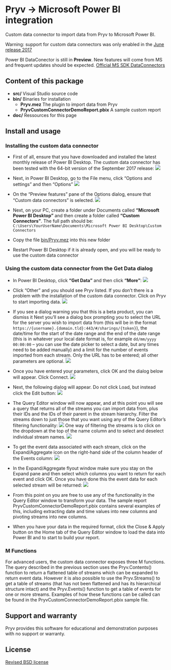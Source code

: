 # Pryv → Microsoft Power BI integration

Custom data connector to import data from Pryv to Microsoft Power BI.

Warning: support for custom data connectors was only enabled in the [June release 2017](https://powerbi.microsoft.com/en-us/blog/power-bi-desktop-june-feature-summary/#dataConnectivity)

Power BI DataConector is still in **Preview**. New features will come from MS and frequent updates should be expected.
[Official MS SDK DataConnectors](https://github.com/Microsoft/DataConnectors)

## Content of this package

- **src/** Visual Studio source code
- **bin/** Binaries for installation
	- **Pryv.mez** The plugin to import data from Pryv
	- **PryvCustomConnectorDemoReport.pbix** A sample custom report
- **doc/** Ressources for this page 

## Install and usage

### Installing the custom data connector

- First of all, ensure that you have downloaded and installed the latest monthly release of Power BI Desktop. The custom data connector has been tested with the 64-bit version of the September 2017 release:
![](doc/img-readme/version.png)

- Next, in Power BI Desktop, go to the File menu, click “Options and settings” and then “Options”
![](doc/img-readme/1-options.png)

- On the “Preview features” pane of the Options dialog, ensure that “Custom data connectors” is selected.
![](doc/img-readme/2-preview-features.png)

- Next, on your PC, create a folder under Documents called **“Microsoft Power BI Desktop”** and then create a folder called **“Custom Connectors”**. The full path should be:
`C:\Users\YourUserName\Documents\Microsoft Power BI Desktop\Custom Connectors`
- Copy the file [bin/Pryv.mez](https://github.com/pryv/poc-integration-powerbi/raw/master/bin/Pryv.mez) into this new folder
- Restart Power BI Desktop if it is already open, and you will be ready to use the custom data connector

### Using the custom data connector from the Get Data dialog

- In Power BI Desktop, click **“Get Data”** and then click **“More”**:
![](doc/img-readme/3-getdata.png)

- Click “Other” and you should see Pryv listed. If you don’t there is a problem with the installation of the custom data connector. Click on Pryv to start importing data.
![](doc/img-readme/4-getdata2.png)

-	If you see a dialog warning you that this is a beta product, you can dismiss it
Next you’ll see a dialog box prompting you to select the URL for the server you wish to import data from (this will be in the format `https://{username}.{domain.tld}:443/#/sharings/{token}`), the date/time for the start of the date range and the end of the date range (this is in whatever your local date format is, for example `dd/mm/yyyy 00:00:00` – you can use the date picker to select a date, but any times need to be added manually) and a limit for the number of events imported from each stream. Only the URL has to be entered; all other parameters are optional.
![](doc/img-readme/5-panel.png)

- Once you have entered your parameters, click OK and the dialog below will appear. Click Connect.
![](doc/img-readme/6-dialog.png)

- Next, the following dialog will appear. Do not click Load, but instead click the Edit button:
![](doc/img-readme/7-edit.png)

- The Query Editor window will now appear, and at this point you will see a query that returns all of the streams you can import data from, plus their IDs and the IDs of their parent in the stream hierarchy. Filter the streams down to just those that you want using any of the Query Editor’s filtering functionality:
![](doc/img-readme/8-filter.png)
One way of filtering the streams is to click on the dropdown at the top of the name column and to select and deselect individual stream names.
![](doc/img-readme/9-filter2.png)

- To get the event data associated with each stream, click on the Expand/Aggregate icon on the right-hand side of the column header of the Events column:
![](doc/img-readme/10-getevent.png)

- In the Expand/Aggregate flyout window make sure you stay on the Expand pane and then select which columns you want to return for each event and click OK. Once you have done this the event data for each selected stream will be returned:
![](doc/img-readme/11-expand.png)

- From this point on you are free to use any of the functionality in the Query Editor window to transform your data. The sample report PryvCustomConnectorDemoReport.pbix contains several examples of this, including extracting date and time values into new columns and pivoting streams into new columns.
- When you have your data in the required format, click the Close & Apply button on the Home tab of the Query Editor window to load the data into Power BI and to start to build your report.

### M Functions

For advanced users, the custom data connector exposes three M functions. The query described in the previous section uses the Pryv.Contents() function to return a flattened table of streams which can be expanded to return event data. However it is also possible to use the Pryv.Streams() to get a table of streams (that has not been flattened and has its hierarchical structure intact) and the Pryv.Events() function to get a table of events for one or more streams. Examples of how these functions can be called can be found in the PryvCustomConnectorDemoReport.pbix sample file.

## Support and warranty

Pryv provides this software for educational and demonstration purposes with no support or warranty.

## License

[Revised BSD license](https://github.com/pryv/documents/blob/master/license-bsd-revised.md)

